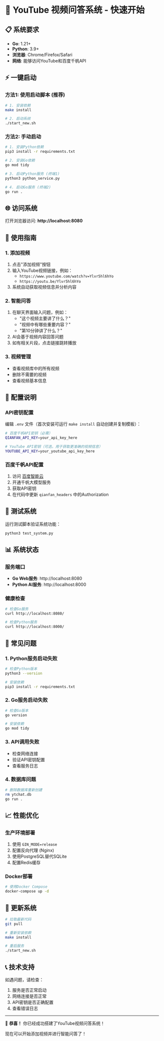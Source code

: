 # 🚀 YouTube 视频问答系统 - 快速开始

## 📋 系统要求

- **Go**: 1.21+ 
- **Python**: 3.9+
- **浏览器**: Chrome/Firefox/Safari
- **网络**: 能够访问YouTube和百度千帆API

## ⚡ 一键启动

### 方法1: 使用启动脚本 (推荐)
```bash
# 1. 安装依赖
make install

# 2. 启动系统
./start_new.sh
```

### 方法2: 手动启动
```bash
# 1. 安装Python依赖
pip3 install -r requirements.txt

# 2. 安装Go依赖
go mod tidy

# 3. 启动Python服务 (终端1)
python3 python_service.py

# 4. 启动Go服务 (终端2)
go run .
```

## 🌐 访问系统

打开浏览器访问: **http://localhost:8080**

## 📝 使用指南

### 1. 添加视频
1. 点击"添加视频"按钮
2. 输入YouTube视频链接，例如：
   - `https://www.youtube.com/watch?v=Ylvr5hl6hYo`
   - `https://youtu.be/Ylvr5hl6hYo`
3. 系统自动获取视频信息并分析内容

### 2. 智能问答
1. 在聊天界面输入问题，例如：
   - "这个视频主要讲了什么？"
   - "视频中有哪些重要内容？"
   - "第10分钟讲了什么？"
2. AI会基于视频内容回答问题
3. 如有相关片段，点击链接跳转播放

### 3. 视频管理
- 查看视频库中的所有视频
- 删除不需要的视频
- 查看视频基本信息

## 🔧 配置说明

### API密钥配置
编辑 `.env` 文件（首次安装可运行 `make install` 自动创建并复制模板）：

```bash
# 百度千帆API密钥（必需）
QIANFAN_API_KEY=your_api_key_here

# YouTube API密钥（可选，用于获取更准确的视频信息）
YOUTUBE_API_KEY=your_youtube_api_key_here
```

### 百度千帆API配置
1. 访问 [百度智能云](https://cloud.baidu.com/)
2. 开通千帆大模型服务
3. 获取API密钥
4. 在代码中更新 `qianfan_headers` 中的Authorization

## 🧪 测试系统

运行测试脚本验证系统功能：
```bash
python3 test_system.py
```

## 📊 系统状态

### 服务端口
- **Go Web服务**: http://localhost:8080
- **Python AI服务**: http://localhost:8000

### 健康检查
```bash
# 检查Go服务
curl http://localhost:8080/

# 检查Python服务
curl http://localhost:8000/
```

## 🐛 常见问题

### 1. Python服务启动失败
```bash
# 检查Python版本
python3 --version

# 安装依赖
pip3 install -r requirements.txt
```

### 2. Go服务启动失败
```bash
# 检查Go版本
go version

# 安装依赖
go mod tidy
```

### 3. API调用失败
- 检查网络连接
- 验证API密钥配置
- 查看服务日志

### 4. 数据库问题
```bash
# 删除数据库重新创建
rm ytchat.db
go run .
```

## 📈 性能优化

### 生产环境部署
1. 使用 `GIN_MODE=release`
2. 配置反向代理 (Nginx)
3. 使用PostgreSQL替代SQLite
4. 配置Redis缓存

### Docker部署
```bash
# 使用Docker Compose
docker-compose up -d
```

## 🔄 更新系统

```bash
# 拉取最新代码
git pull

# 重新安装依赖
make install

# 重启服务
./start_new.sh
```

## 📞 技术支持

如遇问题，请检查：
1. 服务是否正常启动
2. 网络连接是否正常
3. API密钥是否正确配置
4. 查看错误日志

---

🎉 **恭喜！** 你已经成功搭建了YouTube视频问答系统！

现在可以开始添加视频并进行智能问答了！
